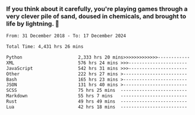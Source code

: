 ### If you think about it carefully, you're playing games through a very clever pile of sand, doused in chemicals, and brought to life by lightning.  👋


<!--START_SECTION:waka-->

```txt
From: 31 December 2018 - To: 17 December 2024

Total Time: 4,431 hrs 26 mins

Python                     2,333 hrs 20 mins>>>>>>>>>>>>>------------   52.66 %
XML                        576 hrs 24 mins >>>----------------------   13.01 %
JavaScript                 542 hrs 31 mins >>>----------------------   12.24 %
Other                      222 hrs 27 mins >------------------------   05.02 %
Bash                       165 hrs 23 mins >------------------------   03.73 %
JSON                       131 hrs 40 mins >------------------------   02.97 %
SCSS                       75 hrs 25 mins  -------------------------   01.70 %
Markdown                   55 hrs 7 mins   -------------------------   01.24 %
Rust                       49 hrs 49 mins  -------------------------   01.12 %
Lua                        42 hrs 18 mins  -------------------------   00.95 %
```

<!--END_SECTION:waka-->
